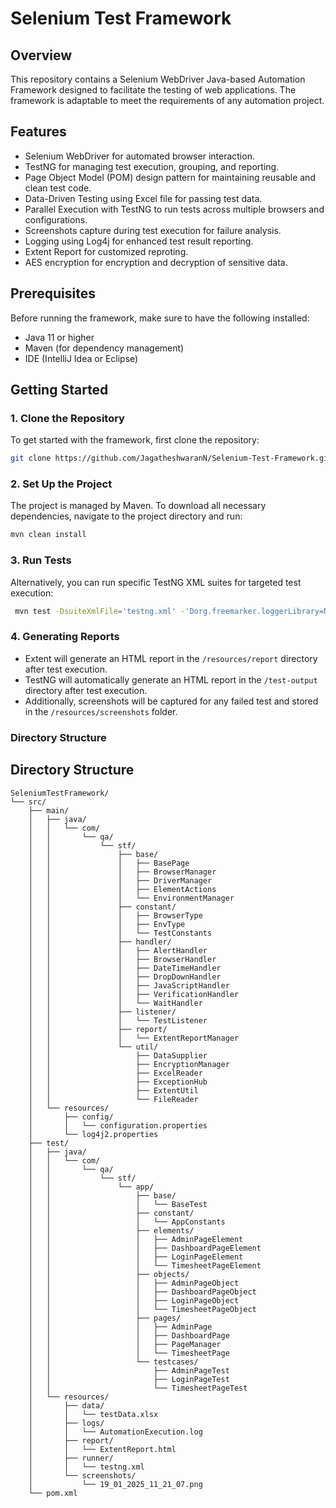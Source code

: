 # Selenium Test Framework

## Overview
This repository contains a Selenium WebDriver Java-based Automation Framework designed to facilitate the testing of web applications. 
The framework is adaptable to meet the requirements of any automation project.

## Features
- Selenium WebDriver for automated browser interaction.
- TestNG for managing test execution, grouping, and reporting.
- Page Object Model (POM) design pattern for maintaining reusable and clean test code.
- Data-Driven Testing using Excel file for passing test data.
- Parallel Execution with TestNG to run tests across multiple browsers and configurations.
- Screenshots capture during test execution for failure analysis.
- Logging using Log4j for enhanced test result reporting.
- Extent Report for customized reproting.
- AES encryption for encryption and decryption of sensitive data.

## Prerequisites
Before running the framework, make sure to have the following installed:
- Java 11 or higher
- Maven (for dependency management)
- IDE (IntelliJ Idea or Eclipse)

## Getting Started

### 1. Clone the Repository
To get started with the framework, first clone the repository:

```bash
git clone https://github.com/JagatheshwaranN/Selenium-Test-Framework.git
```

### 2. Set Up the Project
The project is managed by Maven. To download all necessary dependencies, navigate to the project directory and run:
``` bash
mvn clean install
```
### 3. Run Tests
Alternatively, you can run specific TestNG XML suites for targeted test execution:
``` bash
 mvn test -DsuiteXmlFile='testng.xml' -'Dorg.freemarker.loggerLibrary=NONE'
```
### 4. Generating Reports
- Extent will generate an HTML report in the ```/resources/report``` directory after test execution.
- TestNG will automatically generate an HTML report in the ```/test-output``` directory after test execution.
- Additionally, screenshots will be captured for any failed test and stored in the ```/resources/screenshots``` folder.

### Directory Structure

## Directory Structure

```plaintext
SeleniumTestFramework/
└── src/
    ├── main/
    │   ├── java/
    │   │   └── com/
    │   │       └── qa/
    │   │           └── stf/
    │   │               ├── base/
    │   │               │   ├── BasePage
    │   │               │   ├── BrowserManager
    │   │               │   ├── DriverManager
    │   │               │   ├── ElementActions
    │   │               │   └── EnvironmentManager
    │   │               ├── constant/
    │   │               │   ├── BrowserType
    │   │               │   ├── EnvType
    │   │               │   └── TestConstants
    │   │               ├── handler/
    │   │               │   ├── AlertHandler
    │   │               │   ├── BrowserHandler
    │   │               │   ├── DateTimeHandler
    │   │               │   ├── DropDownHandler
    │   │               │   ├── JavaScriptHandler
    │   │               │   ├── VerificationHandler
    │   │               │   └── WaitHandler
    │   │               ├── listener/
    │   │               │   └── TestListener
    │   │               ├── report/
    │   │               │   └── ExtentReportManager
    │   │               └── util/
    │   │                   ├── DataSupplier
    │   │                   ├── EncryptionManager
    │   │                   ├── ExcelReader
    │   │                   ├── ExceptionHub
    │   │                   ├── ExtentUtil
    │   │                   └── FileReader
    │   └── resources/
    │       ├── config/
    │       │   └── configuration.properties
    │       └── log4j2.properties
    ├── test/
    │   ├── java/
    │   │   └── com/
    │   │       └── qa/
    │   │           └── stf/
    │   │               └── app/
    │   │                   ├── base/
    │   │                   │   └── BaseTest
    │   │                   ├── constant/
    │   │                   │   └── AppConstants
    │   │                   ├── elements/
    │   │                   │   ├── AdminPageElement
    │   │                   │   ├── DashboardPageElement
    │   │                   │   ├── LoginPageElement
    │   │                   │   └── TimesheetPageElement
    │   │                   ├── objects/
    │   │                   │   ├── AdminPageObject
    │   │                   │   ├── DashboardPageObject
    │   │                   │   ├── LoginPageObject
    │   │                   │   └── TimesheetPageObject
    │   │                   ├── pages/
    │   │                   │   ├── AdminPage
    │   │                   │   ├── DashboardPage
    │   │                   │   ├── PageManager
    │   │                   │   └── TimesheetPage
    │   │                   └── testcases/
    │   │                       ├── AdminPageTest
    │   │                       ├── LoginPageTest
    │   │                       └── TimesheetPageTest
    │   └── resources/
    │       ├── data/
    │       │   └── testData.xlsx
    │       ├── logs/
    │       │   └── AutomationExecution.log
    │       ├── report/
    │       │   └── ExtentReport.html
    │       ├── runner/
    │       │   └── testng.xml
    │       └── screenshots/
    │           └── 19_01_2025_11_21_07.png
    └── pom.xml
